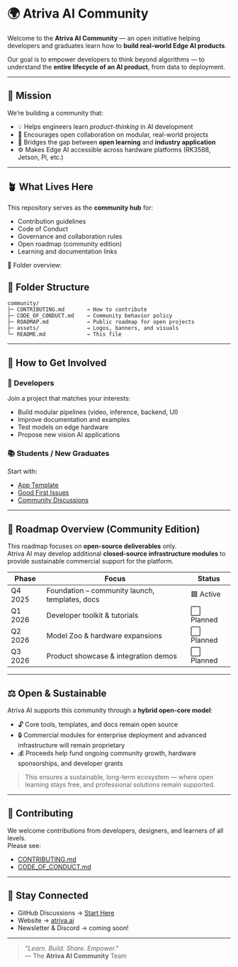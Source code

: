 # 🌍 Atriva AI Community

Welcome to the **Atriva AI Community** — an open initiative helping developers and graduates learn how to **build real-world Edge AI products**.

Our goal is to empower developers to think beyond algorithms — to understand the **entire lifecycle of an AI product**, from data to deployment.

---

## 🧭 Mission

We’re building a community that:
- 💡 Helps engineers learn *product-thinking* in AI development  
- 🤝 Encourages open collaboration on modular, real-world projects  
- 🧠 Bridges the gap between **open learning** and **industry application**  
- ⚙️ Makes Edge AI accessible across hardware platforms (RK3588, Jetson, Pi, etc.)

---

## 🪴 What Lives Here

This repository serves as the **community hub** for:
- Contribution guidelines  
- Code of Conduct  
- Governance and collaboration rules  
- Open roadmap (community edition)  
- Learning and documentation links

📁 Folder overview:

## 📁 Folder Structure

```text
community/
├─ CONTRIBUTING.md       → How to contribute
├─ CODE_OF_CONDUCT.md    → Community behavior policy
├─ ROADMAP.md            → Public roadmap for open projects
├─ assets/               → Logos, banners, and visuals
└─ README.md             → This file
```

---

## 💬 How to Get Involved

### 🧩 Developers
Join a project that matches your interests:
- Build modular pipelines (video, inference, backend, UI)
- Improve documentation and examples
- Test models on edge hardware
- Propose new vision AI applications

### 📚 Students / New Graduates
Start with:
- [App Template](https://github.com/atriva-ai-community/app-template)
- [Good First Issues](https://github.com/orgs/atriva-ai-community/projects)
- [Community Discussions](https://github.com/atriva-ai-community/community/discussions)

---

## 🔄 Roadmap Overview (Community Edition)

This roadmap focuses on **open-source deliverables** only.  
Atriva AI may develop additional **closed-source infrastructure modules** to provide sustainable commercial support for the platform.

| Phase | Focus | Status |
|-------|--------|--------|
| Q4 2025 | Foundation – community launch, templates, docs | 🟩 Active |
| Q1 2026 | Developer toolkit & tutorials | ⬜ Planned |
| Q2 2026 | Model Zoo & hardware expansions | ⬜ Planned |
| Q3 2026 | Product showcase & integration demos | ⬜ Planned |

---

## ⚖️ Open & Sustainable

Atriva AI supports this community through a **hybrid open-core model**:
- 🔓 Core tools, templates, and docs remain open source
- 🔒 Commercial modules for enterprise deployment and advanced infrastructure will remain proprietary
- 💰 Proceeds help fund ongoing community growth, hardware sponsorships, and developer grants

> This ensures a sustainable, long-term ecosystem — where open learning stays free, and professional solutions remain supported.

---

## 🤝 Contributing

We welcome contributions from developers, designers, and learners of all levels.  
Please see:
- [CONTRIBUTING.md](./CONTRIBUTING.md)
- [CODE_OF_CONDUCT.md](./CODE_OF_CONDUCT.md)

---

## 🧠 Stay Connected

- GitHub Discussions → [Start Here](https://github.com/atriva-ai-community/community/discussions)
- Website → [atriva.ai](https://atriva.ai)
- Newsletter & Discord → coming soon!

---

> _"Learn. Build. Share. Empower."_  
> — The **Atriva AI Community** Team
